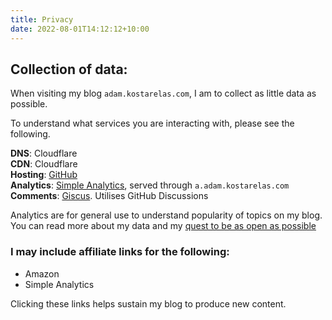 ```yaml
---
title: Privacy
date: 2022-08-01T14:12:12+10:00
---
```


## Collection of data:

When visiting my blog `adam.kostarelas.com`, I am to collect as little data as possible.

To understand what services you are interacting with, please see the following.

**DNS**: Cloudflare\
**CDN**: Cloudflare\
**Hosting**: [GitHub](https://docs.github.com/en/site-policy/privacy-policies/github-privacy-statement)\
**Analytics**: [Simple Analytics](https://docs.simpleanalytics.com/what-we-collect?ref=adam.kostarelas.com), served through `a.adam.kostarelas.com`
**Comments**: [Giscus](https://github.com/giscus/giscus/blob/main/PRIVACY-POLICY.md). Utilises GitHub Discussions

Analytics are for general use to understand popularity of topics on my blog. You can read more about my data and my [quest to be as open as possible](/open)


### I may include affiliate links for the following:
- Amazon
- Simple Analytics

Clicking these links helps sustain my blog to produce new content.

